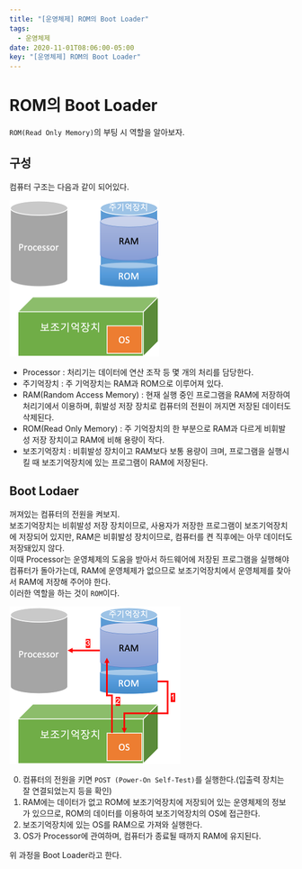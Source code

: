 ```yaml
---
title: "[운영체제] ROM의 Boot Loader"
tags:
  - 운영체제
date: 2020-11-01T08:06:00-05:00
key: "[운영체제] ROM의 Boot Loader"
---
```


# ROM의 Boot Loader
`ROM(Read Only Memory)`의 부팅 시 역할을 알아보자.<br>

<!--more-->

## 구성

컴퓨터 구조는 다음과 같이 되어있다.<br>

![1](/assets/images/201101-1.png)<br>

- Processor : 처리기는 데이터에 연산 조작 등 몇 개의 처리를 담당한다.<br>
- 주기억장치 : 주 기억장치는 RAM과 ROM으로 이루어져 있다.<br>
- RAM(Random Access Memory) : 현재 실행 중인 프로그램을 RAM에 저장하여 처리기에서 이용하며, 휘발성 저장 장치로 컴퓨터의 전원이 꺼지면 저장된 데이터도 삭제된다.<br>
- ROM(Read Only Memory) : 주 기억장치의 한 부분으로 RAM과 다르게 비휘발성 저장 장치이고 RAM에 비해 용량이 작다.<br>
- 보조기억장치 : 비휘발성 장치이고 RAM보다 보통 용량이 크며, 프로그램을 실행시킬 때 보조기억장치에 있는 프로그램이 RAM에 저장된다.<br>

## Boot Lodaer

꺼져있는 컴퓨터의 전원을 켜보지.<br>
보조기억장치는 비휘발성 저장 장치이므로, 사용자가 저장한 프로그램이 보조기억장치에 저장되어 있지만, RAM은 비휘발성 장치이므로, 컴퓨터를 켠 직후에는 아무 데이터도 저장돼있지 않다.<br>
이때 Processor는 운영체제의 도움을 받아서 하드웨어에 저장된 프로그램을 실행해야 컴퓨터가 돌아가는데, RAM에 운영체제가 없으므로 보조기억장치에서 운영체제를 찾아서 RAM에 저장해 주어야 한다.<br>
이러한 역할을 하는 것이 `ROM`이다.<br>

![2](/assets/images/201101-2.png)<br>

0. 컴퓨터의 전원을 키면 `POST (Power-On Self-Test)`를 실행한다.(입출력 장치는 잘 연결되었는지 등을 확인)<br>
1. RAM에는 데이터가 없고 ROM에 보조기억장치에 저장되어 있는 운영체제의 정보가 있으므로, ROM의 데이터를 이용하여 보조기억장치의 OS에 접근한다.<br>
2. 보조기억장치에 있는 OS를 RAM으로 가져와 실행한다.<br>
3. OS가 Processor에 관여하며, 컴퓨터가 종료될 때까지 RAM에 유지된다.<br>

위 과정을 Boot Loader라고 한다.<br>